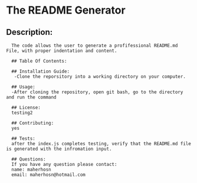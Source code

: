 # The README Generator

## Description:
      The code allows the user to generate a profifessional README.md File, with proper indentation and content.

      ## Table Of Contents:

      ## Installation Guide:
       -Clone the reporsitory into a working directory on your computer.

      ## Usage: 
      -After cloning the repository, open git bash, go to the directory and run the command 

      ## License:
      testing2

      ## Contributing:
      yes

      ## Tests:
      after the index.js completes testing, verify that the README.md file is generated with the infromation input.

      ## Questions:
      If you have any question please contact:
      name: maherhosn
      email: maherhosn@hotmail.com
      
